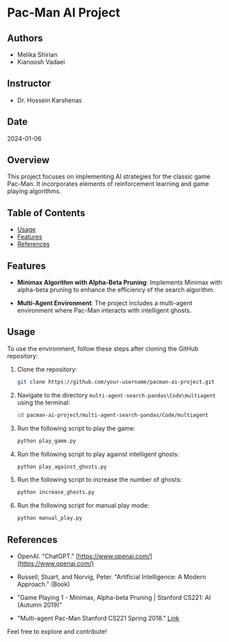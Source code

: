 # Pac-Man AI Project

## Authors

- Melika Shirian
- Kianoosh Vadaei

## Instructor

- Dr. Hossein Karshenas

## Date

2024-01-06

## Overview

This project focuses on implementing AI strategies for the classic game Pac-Man. It incorporates elements of reinforcement learning and game playing algorithms.

## Table of Contents

- [Usage](#usage)
- [Features](#Features)
- [References](#References)

## Features

- **Minimax Algorithm with Alpha-Beta Pruning**: Implements Minimax with alpha-beta pruning to enhance the efficiency of the search algorithm.

- **Multi-Agent Environment**: The project includes a multi-agent environment where Pac-Man interacts with intelligent ghosts.

## Usage

To use the environment, follow these steps after cloning the GitHub repository:

1. Clone the repository:

    ```bash
    git clone https://github.com/your-username/pacman-ai-project.git
    ```

2. Navigate to the directory `multi-agent-search-pandas\Code\multiagent` using the terminal:

    ```bash
    cd pacman-ai-project/multi-agent-search-pandas/Code/multiagent
    ```

3. Run the following script to play the game:

    ```bash
    python play_game.py
    ```

4. Run the following script to play against intelligent ghosts:

    ```bash
    python play_against_ghosts.py
    ```

5. Run the following script to increase the number of ghosts:

    ```bash
    python increase_ghosts.py
    ```

6. Run the following script for manual play mode:

    ```bash
    python manual_play.py
    ```

## References

- OpenAI. "ChatGPT." [https://www.openai.com/](https://www.openai.com/)

- Russell, Stuart, and Norvig, Peter. "Artificial Intelligence: A Modern Approach." (Book)

- "Game Playing 1 - Minimax, Alpha-beta Pruning | Stanford CS221: AI (Autumn 2019)"

- "Multi-agent Pac-Man Stanford CS221 Spring 2018." [Link](https://web.stanford.edu/class/archive/cs/cs221/cs221.1186/assignments/pacman/index.html)

Feel free to explore and contribute!

